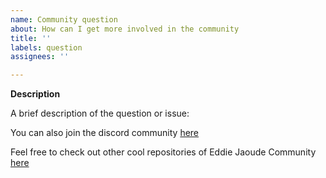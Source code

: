 ```yaml
---
name: Community question
about: How can I get more involved in the community
title: ''
labels: question
assignees: ''

---
```


**Description**

A brief description of the question or issue:

You can also join the discord community [here](https://discord.com/invite/jZQs6Wu)

Feel free to check out other cool repositories of Eddie Jaoude Community [here](https://github.com/EddieJaoudeCommunity)
